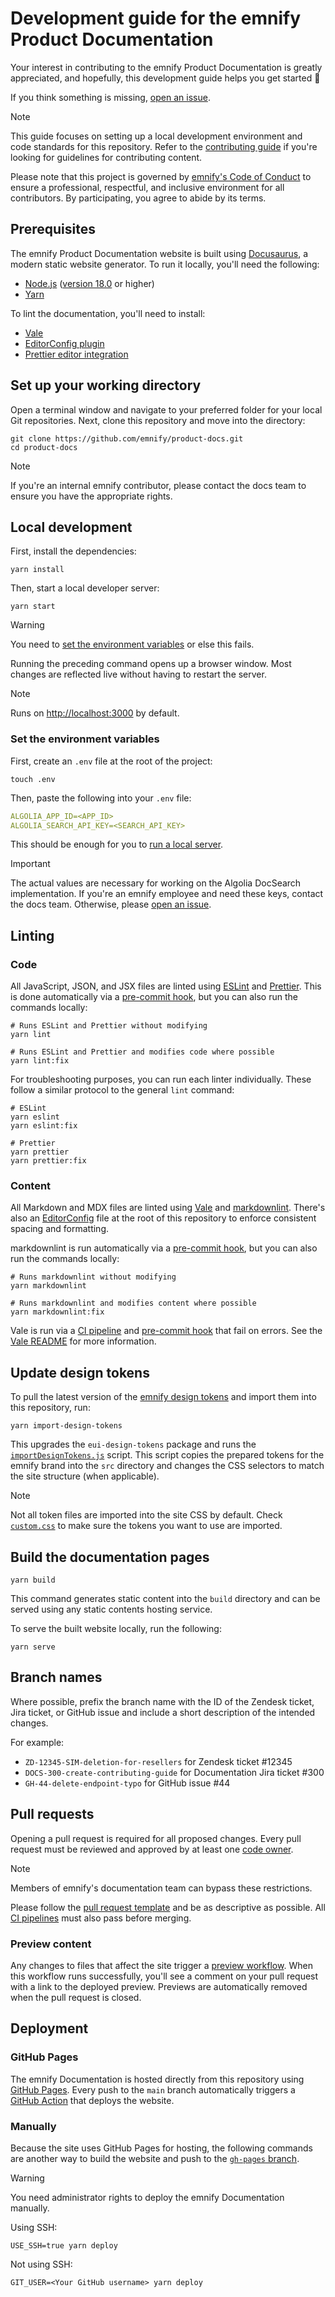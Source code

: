 # Development guide for the emnify Product Documentation

Your interest in contributing to the emnify Product Documentation is greatly appreciated, and hopefully, this development guide helps you get started 🚀

If you think something is missing, [open an issue](https://github.com/emnify/product-docs/issues/new/choose).

> [!NOTE]
> This guide focuses on setting up a local development environment and code standards for this repository.
> Refer to the [contributing guide](CONTRIBUTING.md) if you're looking for guidelines for contributing content.

Please note that this project is governed by [emnify's Code of Conduct](https://github.com/emnify/.github/blob/add-code-of-conduct/CODE_OF_CONDUCT.md#code-of-conduct) to ensure a professional, respectful, and inclusive environment for all contributors.
By participating, you agree to abide by its terms.

## Prerequisites

The emnify Product Documentation website is built using [Docusaurus](https://docusaurus.io/), a modern static website generator.
To run it locally, you'll need the following:

- [Node.js](https://nodejs.org/en/download/) ([version 18.0](https://docusaurus.io/docs/installation#requirements) or higher)
- [Yarn](https://classic.yarnpkg.com/en/docs/install) 

To lint the documentation, you'll need to install:

- [Vale](.github/vale/README.md#install-vale)
- [EditorConfig plugin](https://editorconfig.org/#download)
- [Prettier editor integration](https://prettier.io/docs/en/editors.html)

## Set up your working directory

Open a terminal window and navigate to your preferred folder for your local Git repositories.
Next, clone this repository and move into the directory:

```shell
git clone https://github.com/emnify/product-docs.git
cd product-docs
```

> [!NOTE]
> If you're an internal emnify contributor, please contact the docs team to ensure you have the appropriate rights.

## Local development

First, install the dependencies:

```shell
yarn install
```

Then, start a local developer server:

```shell
yarn start
```

> [!WARNING]
> You need to [set the environment variables](#set-the-environment-variables) or else this fails.

Running the preceding command opens up a browser window.
Most changes are reflected live without having to restart the server.

> [!NOTE]
> Runs on <http://localhost:3000> by default.

### Set the environment variables

First, create an `.env` file at the root of the project:

```shell
touch .env
```

Then, paste the following into your `.env` file:

```yml
ALGOLIA_APP_ID=<APP_ID>
ALGOLIA_SEARCH_API_KEY=<SEARCH_API_KEY>
```

This should be enough for you to [run a local server](#local-development).

> [!IMPORTANT]
> The actual values are necessary for working on the Algolia DocSearch implementation.
> If you're an emnify employee and need these keys, contact the docs team.
> Otherwise, please [open an issue](https://github.com/emnify/product-docs/issues/new/choose).

## Linting

### Code

All JavaScript, JSON, and JSX files are linted using [ESLint](https://eslint.org/) and [Prettier](https://prettier.io/docs/en/).
This is done automatically via a [pre-commit hook](./.husky/pre-commit), but you can also run the commands locally:

```shell
# Runs ESLint and Prettier without modifying
yarn lint

# Runs ESLint and Prettier and modifies code where possible
yarn lint:fix 
```

For troubleshooting purposes, you can run each linter individually.
These follow a similar protocol to the general `lint` command:

```shell
# ESLint
yarn eslint
yarn eslint:fix

# Prettier
yarn prettier
yarn prettier:fix
```

### Content

All Markdown and MDX files are linted using [Vale](https://vale.sh/) and [markdownlint](https://github.com/DavidAnson/markdownlint).
There's also an [EditorConfig](https://editorconfig.org/) file at the root of this repository to enforce consistent spacing and formatting.

markdownlint is run automatically via a [pre-commit hook](./.husky/pre-commit), but you can also run the commands locally:

```shell
# Runs markdownlint without modifying
yarn markdownlint

# Runs markdownlint and modifies content where possible
yarn markdownlint:fix 
```

Vale is run via a [CI pipeline](.github/workflows/content.yml) and [pre-commit hook](./.husky/pre-commit) that fail on errors.
See the [Vale README](.github/vale/README.md) for more information.

## Update design tokens

To pull the latest version of the [emnify design tokens](https://github.com/emnify/design-tokens) and import them into this repository, run:

```shell
yarn import-design-tokens
```

This upgrades the `eui-design-tokens` package and runs the [`importDesignTokens.js`](./config/importDesignTokens.js) script.
This script copies the prepared tokens for the emnify brand into the `src` directory and changes the CSS selectors to match the site structure (when applicable).

> [!NOTE]
> Not all token files are imported into the site CSS by default.
> Check [`custom.css`](./src/css/custom.css) to make sure the tokens you want to use are imported.

## Build the documentation pages

```shell
yarn build
```

This command generates static content into the `build` directory and can be served using any static contents hosting service.

To serve the built website locally, run the following:

```shell
yarn serve
```

## Branch names

Where possible, prefix the branch name with the ID of the Zendesk ticket, Jira ticket, or GitHub issue and include a short description of the intended changes.

For example:

- `ZD-12345-SIM-deletion-for-resellers` for Zendesk ticket #12345
- `DOCS-300-create-contributing-guide` for Documentation Jira ticket #300 
- `GH-44-delete-endpoint-typo` for GitHub issue #44

## Pull requests

Opening a pull request is required for all proposed changes.
Every pull request must be reviewed and approved by at least one [code owner](./.github/CODEOWNERS).

> [!NOTE]
> Members of emnify's documentation team can bypass these restrictions.

Please follow the [pull request template](https://github.com/emnify/product-docs/blob/main/.github/PULL_REQUEST_TEMPLATE.md) and be as descriptive as possible.
All [CI pipelines](https://github.com/emnify/product-docs/blob/main/.github/workflows) must also pass before merging.

### Preview content

Any changes to files that affect the site trigger a [preview workflow](./.github/workflows/preview.yml).
When this workflow runs successfully, you'll see a comment on your pull request with a link to the deployed preview.
Previews are automatically removed when the pull request is closed.

## Deployment

### GitHub Pages

The emnify Documentation is hosted directly from this repository using [GitHub Pages](https://pages.github.com/).
Every push to the `main` branch automatically triggers a [GitHub Action](https://github.com/emnify/product-docs/blob/main/.github/workflows/deploy.yml) that deploys the website.

### Manually

Because the site uses GitHub Pages for hosting, the following commands are another way to build the website and push to the [`gh-pages` branch](https://github.com/emnify/product-docs/tree/gh-pages).

> [!WARNING]
> You need administrator rights to deploy the emnify Documentation manually.

Using SSH:

```shell
USE_SSH=true yarn deploy
```

Not using SSH:

```shell
GIT_USER=<Your GitHub username> yarn deploy
```
